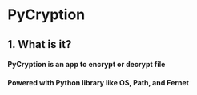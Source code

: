 # PyCryption
## 1. What is it?
#### PyCryption is an app to encrypt or decrypt file

#### Powered with Python library like OS, Path, and Fernet
